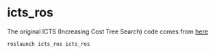 # icts_ros
The original ICTS (Increasing Cost Tree Search) code comes from [here](https://github.com/vikikkdi/icts)

    roslaunch icts_ros icts_ros

